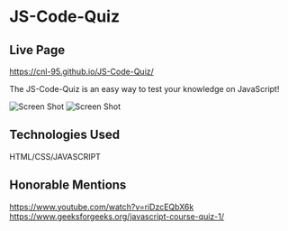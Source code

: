 # JS-Code-Quiz

## Live Page
https://cnl-95.github.io/JS-Code-Quiz/

The JS-Code-Quiz is an easy way to test your knowledge on JavaScript!



![Screen Shot](https://github.com/cnl-95/GoJoe/blob/38ef07b6c4cb71c4e96e03de4b6b3ae963e29c42/IMGS/Screenshot_1.png)
![Screen Shot](https://github.com/cnl-95/GoJoe/blob/977414a9b8a1f04b89a5c2d23ce7e7d2737391ee/IMGS/Screenshot_2.png)
## Technologies Used

HTML/CSS/JAVASCRIPT

## Honorable Mentions

https://www.youtube.com/watch?v=riDzcEQbX6k
https://www.geeksforgeeks.org/javascript-course-quiz-1/